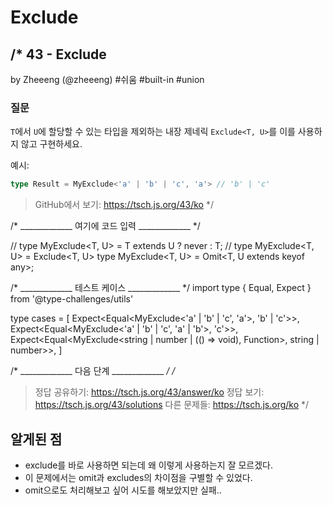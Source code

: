 # Exclude

/*
  43 - Exclude
  -------
  by Zheeeng (@zheeeng) #쉬움 #built-in #union

  ### 질문

  `T`에서 `U`에 할당할 수 있는 타입을 제외하는 내장 제네릭 `Exclude<T, U>`를 이를 사용하지 않고 구현하세요.

  예시:

  ```ts
  type Result = MyExclude<'a' | 'b' | 'c', 'a'> // 'b' | 'c'
  ```

  > GitHub에서 보기: https://tsch.js.org/43/ko
*/

/* _____________ 여기에 코드 입력 _____________ */

// type MyExclude<T, U> = T extends U ? never : T;
// type MyExclude<T, U> = Exclude<T, U>
type MyExclude<T, U> = Omit<T, U extends keyof any>;

/* _____________ 테스트 케이스 _____________ */
import type { Equal, Expect } from '@type-challenges/utils'

type cases = [
  Expect<Equal<MyExclude<'a' | 'b' | 'c', 'a'>, 'b' | 'c'>>,
  Expect<Equal<MyExclude<'a' | 'b' | 'c', 'a' | 'b'>, 'c'>>,
  Expect<Equal<MyExclude<string | number | (() => void), Function>, string | number>>,
]

/* _____________ 다음 단계 _____________ */
/*
  > 정답 공유하기: https://tsch.js.org/43/answer/ko
  > 정답 보기: https://tsch.js.org/43/solutions
  > 다른 문제들: https://tsch.js.org/ko
*/

## 알게된 점

- exclude를 바로 사용하면 되는데 왜 이렇게 사용하는지 잘 모르겠다. 
- 이 문제에서는 omit과 excludes의 차이점을 구별할 수 있었다. 
- omit으로도 처리해보고 싶어 시도를 해보았지만 실패..